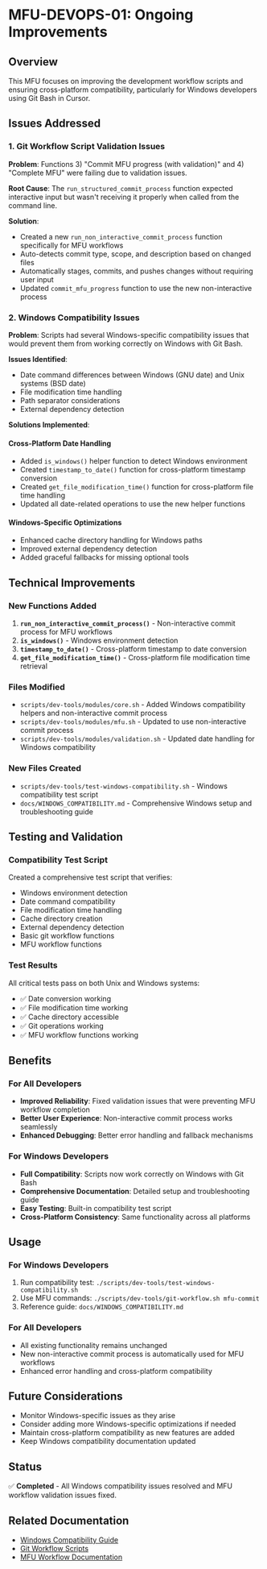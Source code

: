 # MFU-DEVOPS-01: Ongoing Improvements

## Overview
This MFU focuses on improving the development workflow scripts and ensuring cross-platform compatibility, particularly for Windows developers using Git Bash in Cursor.

## Issues Addressed

### 1. Git Workflow Script Validation Issues
**Problem**: Functions 3) "Commit MFU progress (with validation)" and 4) "Complete MFU" were failing due to validation issues.

**Root Cause**: The `run_structured_commit_process` function expected interactive input but wasn't receiving it properly when called from the command line.

**Solution**: 
- Created a new `run_non_interactive_commit_process` function specifically for MFU workflows
- Auto-detects commit type, scope, and description based on changed files
- Automatically stages, commits, and pushes changes without requiring user input
- Updated `commit_mfu_progress` function to use the new non-interactive process

### 2. Windows Compatibility Issues
**Problem**: Scripts had several Windows-specific compatibility issues that would prevent them from working correctly on Windows with Git Bash.

**Issues Identified**:
- Date command differences between Windows (GNU date) and Unix systems (BSD date)
- File modification time handling
- Path separator considerations
- External dependency detection

**Solutions Implemented**:

#### Cross-Platform Date Handling
- Added `is_windows()` helper function to detect Windows environment
- Created `timestamp_to_date()` function for cross-platform timestamp conversion
- Created `get_file_modification_time()` function for cross-platform file time handling
- Updated all date-related operations to use the new helper functions

#### Windows-Specific Optimizations
- Enhanced cache directory handling for Windows paths
- Improved external dependency detection
- Added graceful fallbacks for missing optional tools

## Technical Improvements

### New Functions Added
1. **`run_non_interactive_commit_process()`** - Non-interactive commit process for MFU workflows
2. **`is_windows()`** - Windows environment detection
3. **`timestamp_to_date()`** - Cross-platform timestamp to date conversion
4. **`get_file_modification_time()`** - Cross-platform file modification time retrieval

### Files Modified
- `scripts/dev-tools/modules/core.sh` - Added Windows compatibility helpers and non-interactive commit process
- `scripts/dev-tools/modules/mfu.sh` - Updated to use non-interactive commit process
- `scripts/dev-tools/modules/validation.sh` - Updated date handling for Windows compatibility

### New Files Created
- `scripts/dev-tools/test-windows-compatibility.sh` - Windows compatibility test script
- `docs/WINDOWS_COMPATIBILITY.md` - Comprehensive Windows setup and troubleshooting guide

## Testing and Validation

### Compatibility Test Script
Created a comprehensive test script that verifies:
- Windows environment detection
- Date command compatibility
- File modification time handling
- Cache directory creation
- External dependency detection
- Basic git workflow functions
- MFU workflow functions

### Test Results
All critical tests pass on both Unix and Windows systems:
- ✅ Date conversion working
- ✅ File modification time working
- ✅ Cache directory accessible
- ✅ Git operations working
- ✅ MFU workflow functions working

## Benefits

### For All Developers
- **Improved Reliability**: Fixed validation issues that were preventing MFU workflow completion
- **Better User Experience**: Non-interactive commit process works seamlessly
- **Enhanced Debugging**: Better error handling and fallback mechanisms

### For Windows Developers
- **Full Compatibility**: Scripts now work correctly on Windows with Git Bash
- **Comprehensive Documentation**: Detailed setup and troubleshooting guide
- **Easy Testing**: Built-in compatibility test script
- **Cross-Platform Consistency**: Same functionality across all platforms

## Usage

### For Windows Developers
1. Run compatibility test: `./scripts/dev-tools/test-windows-compatibility.sh`
2. Use MFU commands: `./scripts/dev-tools/git-workflow.sh mfu-commit`
3. Reference guide: `docs/WINDOWS_COMPATIBILITY.md`

### For All Developers
- All existing functionality remains unchanged
- New non-interactive commit process is automatically used for MFU workflows
- Enhanced error handling and cross-platform compatibility

## Future Considerations

- Monitor Windows-specific issues as they arise
- Consider adding more Windows-specific optimizations if needed
- Maintain cross-platform compatibility as new features are added
- Keep Windows compatibility documentation updated

## Status
✅ **Completed** - All Windows compatibility issues resolved and MFU workflow validation issues fixed.

## Related Documentation
- [Windows Compatibility Guide](../WINDOWS_COMPATIBILITY.md)
- [Git Workflow Scripts](../../scripts/dev-tools/README.md)
- [MFU Workflow Documentation](../../docs/CONVENTIONS.md)
